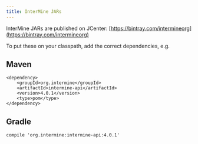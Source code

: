 ```yaml
---
title: InterMine JARs
---
```


InterMine JARs are published on JCenter: [https://bintray.com/intermineorg](https://bintray.com/intermineorg)

To put these on your classpath, add the correct dependencies, e.g.

## Maven

```text
<dependency>
    <groupId>org.intermine</groupId>
    <artifactId>intermine-api</artifactId>
    <version>4.0.1</version>
    <type>pom</type>
</dependency>
```

## Gradle

```text
compile 'org.intermine:intermine-api:4.0.1'
```

